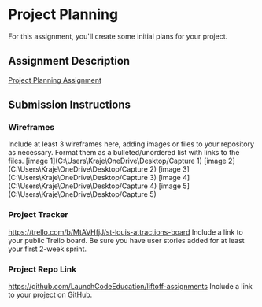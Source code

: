 # Project Planning
For this assignment, you'll create some initial plans for your project.

## Assignment Description
[Project Planning Assignment](https://education.launchcode.org/liftoff/modules/assignments/project-planning)

## Submission Instructions

### Wireframes

Include at least 3 wireframes here, adding images or files to your repository as necessary. Format them as a bulleted/unordered list with links to the files.
[image 1](C:\Users\Kraje\OneDrive\Desktop/Capture 1)
[image 2](C:\Users\Kraje\OneDrive\Desktop/Capture 2)
[image 3](C:\Users\Kraje\OneDrive\Desktop/Capture 3)
[image 4](C:\Users\Kraje\OneDrive\Desktop/Capture 4)
[image 5](C:\Users\Kraje\OneDrive\Desktop/Capture 5)
### Project Tracker
https://trello.com/b/MtAVHfjJ/st-louis-attractions-board
Include a link to your public Trello board. Be sure you have user stories added for at least your first 2-week sprint.

### Project Repo Link
https://github.com/LaunchCodeEducation/liftoff-assignments
Include a link to your project on GitHub.
